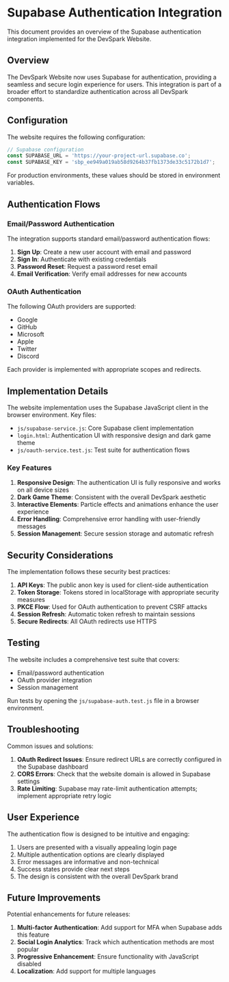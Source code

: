 # Supabase Authentication Integration

This document provides an overview of the Supabase authentication integration implemented for the DevSpark Website.

## Overview

The DevSpark Website now uses Supabase for authentication, providing a seamless and secure login experience for users. This integration is part of a broader effort to standardize authentication across all DevSpark components.

## Configuration

The website requires the following configuration:

```javascript
// Supabase configuration
const SUPABASE_URL = 'https://your-project-url.supabase.co';
const SUPABASE_KEY = 'sbp_ee949a019ab58d9264b37fb1373de33c5172b1d7';
```

For production environments, these values should be stored in environment variables.

## Authentication Flows

### Email/Password Authentication

The integration supports standard email/password authentication flows:

1. **Sign Up**: Create a new user account with email and password
2. **Sign In**: Authenticate with existing credentials
3. **Password Reset**: Request a password reset email
4. **Email Verification**: Verify email addresses for new accounts

### OAuth Authentication

The following OAuth providers are supported:

- Google
- GitHub
- Microsoft
- Apple
- Twitter
- Discord

Each provider is implemented with appropriate scopes and redirects.

## Implementation Details

The website implementation uses the Supabase JavaScript client in the browser environment. Key files:

- `js/supabase-service.js`: Core Supabase client implementation
- `login.html`: Authentication UI with responsive design and dark game theme
- `js/oauth-service.test.js`: Test suite for authentication flows

### Key Features

1. **Responsive Design**: The authentication UI is fully responsive and works on all device sizes
2. **Dark Game Theme**: Consistent with the overall DevSpark aesthetic
3. **Interactive Elements**: Particle effects and animations enhance the user experience
4. **Error Handling**: Comprehensive error handling with user-friendly messages
5. **Session Management**: Secure session storage and automatic refresh

## Security Considerations

The implementation follows these security best practices:

1. **API Keys**: The public anon key is used for client-side authentication
2. **Token Storage**: Tokens stored in localStorage with appropriate security measures
3. **PKCE Flow**: Used for OAuth authentication to prevent CSRF attacks
4. **Session Refresh**: Automatic token refresh to maintain sessions
5. **Secure Redirects**: All OAuth redirects use HTTPS

## Testing

The website includes a comprehensive test suite that covers:

- Email/password authentication
- OAuth provider integration
- Session management

Run tests by opening the `js/supabase-auth.test.js` file in a browser environment.

## Troubleshooting

Common issues and solutions:

1. **OAuth Redirect Issues**: Ensure redirect URLs are correctly configured in the Supabase dashboard
2. **CORS Errors**: Check that the website domain is allowed in Supabase settings
3. **Rate Limiting**: Supabase may rate-limit authentication attempts; implement appropriate retry logic

## User Experience

The authentication flow is designed to be intuitive and engaging:

1. Users are presented with a visually appealing login page
2. Multiple authentication options are clearly displayed
3. Error messages are informative and non-technical
4. Success states provide clear next steps
5. The design is consistent with the overall DevSpark brand

## Future Improvements

Potential enhancements for future releases:

1. **Multi-factor Authentication**: Add support for MFA when Supabase adds this feature
2. **Social Login Analytics**: Track which authentication methods are most popular
3. **Progressive Enhancement**: Ensure functionality with JavaScript disabled
4. **Localization**: Add support for multiple languages
